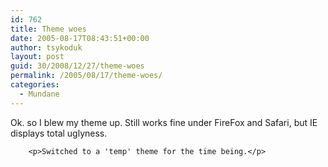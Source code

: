 ```yaml
---
id: 762
title: Theme woes
date: 2005-08-17T08:43:51+00:00
author: tsykoduk
layout: post
guid: 30/2008/12/27/theme-woes
permalink: /2005/08/17/theme-woes/
categories:
  - Mundane
---
```

<p>Ok. so I blew my theme up. Still works fine under FireFox and Safari, but IE displays total uglyness.</p>


		<p>Switched to a 'temp' theme for the time being.</p>